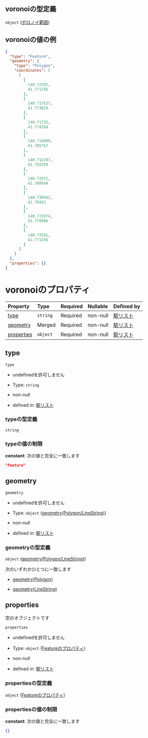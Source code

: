 ## voronoiの型定義

`object` ([ボロノイ範囲](station-駅オブジェクト-properties-ボロノイ範囲.md))

## voronoiの値の例

```json
{
  "type": "Feature",
  "geometry": {
    "type": "Polygon",
    "coordinates": [
      [
        [
          140.72591,
          41.771256
        ],
        [
          140.717527,
          41.773829
        ],
        [
          140.71735,
          41.774204
        ],
        [
          140.714999,
          41.785757
        ],
        [
          140.714787,
          41.792259
        ],
        [
          140.72972,
          41.788694
        ],
        [
          140.730562,
          41.78452
        ],
        [
          140.731074,
          41.778908
        ],
        [
          140.72591,
          41.771256
        ]
      ]
    ]
  },
  "properties": {}
}
```

# voronoiのプロパティ

| Property                  | Type     | Required | Nullable | Defined by                                                                                                                                  |
| :------------------------ | :------- | :------- | :------- | :------------------------------------------------------------------------------------------------------------------------------------------ |
| [type](#type)             | `string` | Required | non-null | [駅リスト](station-駅オブジェクト-properties-ボロノイ範囲-properties-type.md "undefined#/items/properties/voronoi/properties/type")                          |
| [geometry](#geometry)     | Merged   | Required | non-null | [駅リスト](station-駅オブジェクト-properties-ボロノイ範囲-properties-geometrypolygonlinestring.md "undefined#/items/properties/voronoi/properties/geometry") |
| [properties](#properties) | `object` | Required | non-null | [駅リスト](station-駅オブジェクト-properties-ボロノイ範囲-properties-featureのプロパティ.md "undefined#/items/properties/voronoi/properties/properties")           |

## type



`type`

*   undefinedを許可しません

*   Type: `string`

*   non-null

*   defined in: [駅リスト](station-駅オブジェクト-properties-ボロノイ範囲-properties-type.md "undefined#/items/properties/voronoi/properties/type")

### typeの型定義

`string`

### typeの値の制限

**constant**: 次の値と完全に一致します

```json
"Feature"
```

## geometry



`geometry`

*   undefinedを許可しません

*   Type: `object` ([geometry(Polygon/LineString)](station-駅オブジェクト-properties-ボロノイ範囲-properties-geometrypolygonlinestring.md))

*   non-null

*   defined in: [駅リスト](station-駅オブジェクト-properties-ボロノイ範囲-properties-geometrypolygonlinestring.md "undefined#/items/properties/voronoi/properties/geometry")

### geometryの型定義

`object` ([geometry(Polygon/LineString)](station-駅オブジェクト-properties-ボロノイ範囲-properties-geometrypolygonlinestring.md))

次のいずれかひとつに一致します

*   [geometry(Polygon)](station-駅オブジェクト-properties-ボロノイ範囲-properties-geometrypolygonlinestring-oneof-geometrypolygon.md "check type definition")

*   [geometry(LineString)](station-駅オブジェクト-properties-ボロノイ範囲-properties-geometrypolygonlinestring-oneof-geometrylinestring.md "check type definition")

## properties

空のオブジェクトです

`properties`

*   undefinedを許可しません

*   Type: `object` ([Featureのプロパティ](station-駅オブジェクト-properties-ボロノイ範囲-properties-featureのプロパティ.md))

*   non-null

*   defined in: [駅リスト](station-駅オブジェクト-properties-ボロノイ範囲-properties-featureのプロパティ.md "undefined#/items/properties/voronoi/properties/properties")

### propertiesの型定義

`object` ([Featureのプロパティ](station-駅オブジェクト-properties-ボロノイ範囲-properties-featureのプロパティ.md))

### propertiesの値の制限

**constant**: 次の値と完全に一致します

```json
{}
```
